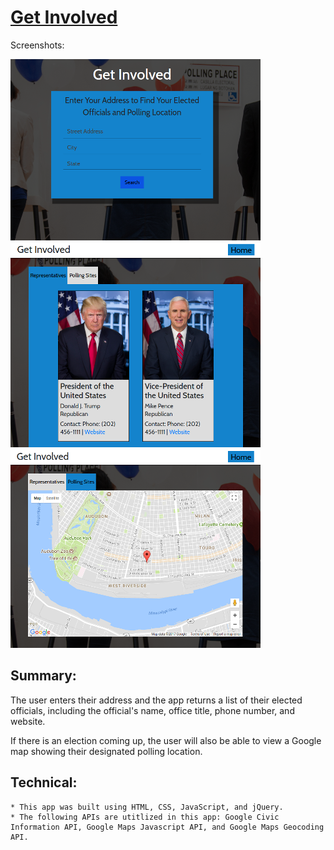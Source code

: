 # [Get Involved](http://www.getinvolved.website/)

Screenshots:

![Alt text](https://github.com/ianedavery/Voting-location-app/blob/master/screenshots/addressform.png)
![Alt text](https://github.com/ianedavery/Voting-location-app/blob/master/screenshots/repslist.png)
![Alt text](https://github.com/ianedavery/Voting-location-app/blob/master/screenshots/map.png)

## Summary:

The user enters their address and the app returns a list of their elected officials, including the official's name, office title, phone number, and website.

If there is an election coming up, the user will also be able to view a Google map showing their designated polling location.

## Technical:

	* This app was built using HTML, CSS, JavaScript, and jQuery.
	* The following APIs are utitlized in this app: Google Civic Information API, Google Maps Javascript API, and Google Maps Geocoding   API.

